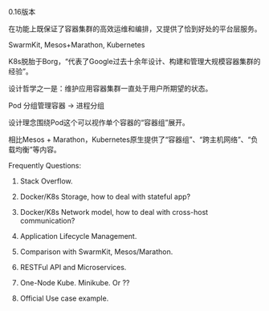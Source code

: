 0.16版本

在功能上既保证了容器集群的高效运维和编排，又提供了恰到好处的平台层服务。

SwarmKit, Mesos+Marathon, Kubernetes

K8s脱胎于Borg，“代表了Google过去十余年设计、构建和管理大规模容器集群的经验”。

设计哲学之一是：维护应用容器集群一直处于用户所期望的状态。

Pod 分组管理容器 -> 进程分组

设计理念围绕Pod这个可以视作单个容器的“容器组”展开。

相比Mesos + Marathon，Kubernetes原生提供了“容器组”、“跨主机网络”、“负载均衡”等内容。


Frequently Questions:

1. Stack Overflow.

2. Docker/K8s Storage, how to deal with stateful app?

3. Docker/K8s Network model, how to deal with cross-host communication?

4. Application Lifecycle Management.

5. Comparison with SwarmKit, Mesos/Marathon.

6. RESTFul API and Microservices.

7. One-Node Kube. Minikube. Or ??

8. Official Use case example.
